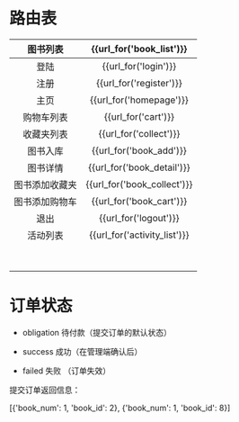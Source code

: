 # 路由表

|  图书列表   |   {{url_for('book_list')}}   |
| :-----: | :--------------------------: |
|   登陆    |     {{url_for('login')}}     |
|   注册    |   {{url_for('register')}}    |
|   主页    |   {{url_for('homepage')}}    |
|  购物车列表  |     {{url_for('cart')}}      |
|  收藏夹列表  |    {{url_for('collect')}}    |
|  图书入库   |   {{url_for('book_add')}}    |
|  图书详情   |  {{url_for('book_detail')}}  |
| 图书添加收藏夹 | {{url_for('book_collect')}}  |
| 图书添加购物车 |   {{url_for('book_cart')}}   |
|   退出    |    {{url_for('logout')}}     |
|  活动列表   | {{url_for('activity_list')}} |
|         |                              |
|         |                              |
|         |                              |
|         |                              |
|         |                              |
|         |                              |
|         |                              |
|         |                              |

# 订单状态



- obligation 待付款（提交订单的默认状态）

- success 成功（在管理端确认后）

- failed 失败 （订单失效）


提交订单返回信息：

[{'book_num': 1, 'book_id': 2}, {'book_num': 1, 'book_id': 8}]